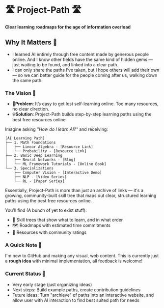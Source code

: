 # 🛣️ Project-Path 🛣️
**Clear learning roadmaps for the age of information overload**

## Why It Matters 🧭
- I learned AI entirely through free content made by generous people online. And I know other fields have the same kind of hidden gems — just waiting to be found, and linked into a clear path.
- I can only share the paths I’ve taken, but I hope others will add their own — so we can better guide for the people coming after us, walking down the same path.

### The Vision 💭
- **🤔Problem**: It’s easy to get lost self-learning online. Too many resources, no clear direction.
- **💡Solution**: Project-Path builds step-by-step learning paths using the best free resources online

Imagine asking *"How do I learn AI?"* and receiving:

```
[AI Learning Path]
├── 1. Math Foundations
│   ├── Linear Algebra - [Resource Link]
│   └── Probability - [Resource Link]
├── 2. Basic Deep Learning
│   ├── Neural Networks - [Blog]
│   └── ML Framework Tutorials - [Online Book]
└── 3. Specializations
    ├── Computer Vision - [Interactive Demo]
    ├── NLP - [Video Series]
    └── RL - [Paper Series]
```
Essentially, Project-Path is more than just an archive of links — it's a growing, community-built skill tree that maps out clear, structured learning paths using the best free resources online.

You'll find (A bunch of yet to exist stuff):
- 🧩 Skill trees that show what to learn, and in what order
- 🗺️ Roadmaps with estimated time commitments
- 🌟 Resources with community ratings

### A Quick Note 👋
I'm new to GitHub and making any visual, web content. This is currently just a **rough idea** with minimal implementation, all feedback is welcome! 

### Current Status 📝
- Very early stage (just organizing ideas)  
- Next steps: Build example paths, create contribution guidelines
- Future ideas: Turn "archieve" of paths into an interactive website, and allow user with AI interaction to find best suited path for needs
